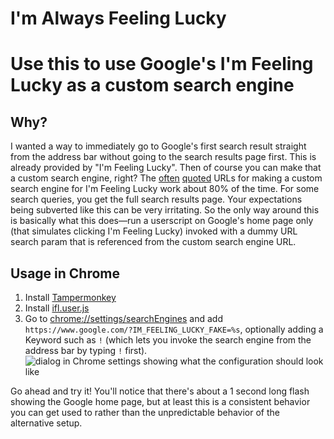 I'm Always Feeling Lucky
========================

# Use this to use Google's I'm Feeling Lucky as a custom search engine

## Why?

I wanted a way to immediately go to Google's first search result straight from the address bar without going to the search results page first. This is already provided by "I'm Feeling Lucky". Then of course you can make that a custom search engine, right? The [often](https://www.addictivetips.com/web/add-googles-im-feeling-lucky-as-a-search-engine-in-your-browser/) [quoted](https://gist.github.com/buysilver/54928c23588a193f47092e263f92cbff) URLs for making a custom search engine for I'm Feeling Lucky work about 80% of the time. For some search queries, you get the full search results page. Your expectations being subverted like this can be very irritating. So the only way around this is basically what this does—run a userscript on Google's home page only (that simulates clicking I'm Feeling Lucky) invoked with a dummy URL search param that is referenced from the custom search engine URL.

## Usage in Chrome

1. Install [Tampermonkey](https://chrome.google.com/webstore/detail/tampermonkey/dhdgffkkebhmkfjojejmpbldmpobfkfo)
2. Install [ifl.user.js](https://raw.githubusercontent.com/buysilver/ifl/master/ifl.user.js)
3. Go to [chrome://settings/searchEngines](chrome://settings/searchEngines) and add ``https://www.google.com/?IM_FEELING_LUCKY_FAKE=%s``, optionally adding a Keyword such as ``!`` (which lets you invoke the search engine from the address bar by typing ``!`` first).
![dialog in Chrome settings showing what the configuration should look like](https://i.imgur.com/7v4AR7W.png)

Go ahead and try it! You'll notice that there's about a 1 second long flash showing the Google home page, but at least this is a consistent behavior you can get used to rather than the unpredictable behavior of the alternative setup.